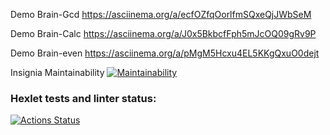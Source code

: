 Demo Brain-Gcd  https://asciinema.org/a/ecfOZfqOorlfmSQxeQjJWbSeM

Demo Brain-Calc
https://asciinema.org/a/J0x5BkbcfFph5mJcOQ09gRv9P

Demo Brain-even
https://asciinema.org/a/pMgM5Hcxu4EL5KKgQxuO0dejt

Insignia Maintainability
[![Maintainability](https://qlty.sh/gh/AlexPythonn/projects/python-project-140/maintainability.svg)](https://qlty.sh/gh/AlexPythonn/projects/python-project-140)

### Hexlet tests and linter status:
[![Actions Status](https://github.com/AlexPythonn/python-project-140/actions/workflows/hexlet-check.yml/badge.svg)](https://github.com/AlexPythonn/python-project-140/actions)




